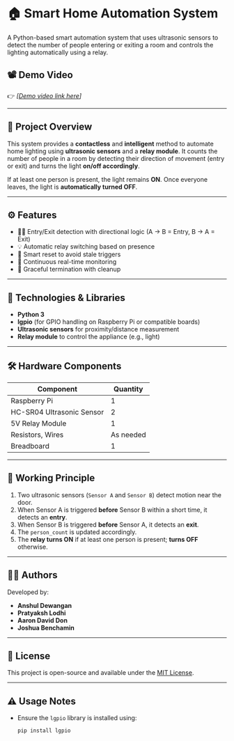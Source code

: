 # 🏠 Smart Home Automation System

A Python-based smart automation system that uses ultrasonic sensors to detect the number of people entering or exiting a room and controls the lighting automatically using a relay.

## 📽️ Demo Video

👉 *[[Demo video link here](https://youtu.be/1uNaFuRHKQs)]*

---

## 📌 Project Overview

This system provides a **contactless** and **intelligent** method to automate home lighting using **ultrasonic sensors** and a **relay module**. It counts the number of people in a room by detecting their direction of movement (entry or exit) and turns the light **on/off accordingly**.

If at least one person is present, the light remains **ON**. Once everyone leaves, the light is **automatically turned OFF**.

---

## ⚙️ Features

- 🚶‍♂️ Entry/Exit detection with directional logic (A → B = Entry, B → A = Exit)
- 💡 Automatic relay switching based on presence
- 🧠 Smart reset to avoid stale triggers
- 🔁 Continuous real-time monitoring
- 🛑 Graceful termination with cleanup

---

## 🧰 Technologies & Libraries

- **Python 3**
- **lgpio** (for GPIO handling on Raspberry Pi or compatible boards)
- **Ultrasonic sensors** for proximity/distance measurement
- **Relay module** to control the appliance (e.g., light)

---

## 🛠️ Hardware Components

| Component                    | Quantity |
|-----------------------------|----------|
| Raspberry Pi                | 1        |
| HC-SR04 Ultrasonic Sensor   | 2        |
| 5V Relay Module             | 1        |
| Resistors, Wires            | As needed |
| Breadboard                  | 1        |

---

## 🧪 Working Principle

1. Two ultrasonic sensors (`Sensor A` and `Sensor B`) detect motion near the door.
2. When Sensor A is triggered **before** Sensor B within a short time, it detects an **entry**.
3. When Sensor B is triggered **before** Sensor A, it detects an **exit**.
4. The `person_count` is updated accordingly.
5. The **relay turns ON** if at least one person is present; **turns OFF** otherwise.

---

## 👨‍💻 Authors

Developed by:

- **Anshul Dewangan**
- **Pratyaksh Lodhi**
- **Aaron David Don**
- **Joshua Benchamin**

---

## 📝 License

This project is open-source and available under the [MIT License](LICENSE).

---

## ⚠️ Usage Notes

- Ensure the `lgpio` library is installed using:  
  ```bash
  pip install lgpio


